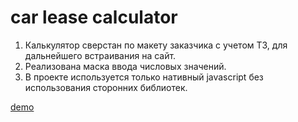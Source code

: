 # car lease calculator

1. Калькулятор сверстан по макету заказчика с учетом ТЗ, для дальнейшего встраивания на сайт.
2. Реализована маска ввода числовых значений.
3. В проекте используется только нативный javascript без использования сторонних библиотек.

[demo](https://rnzamuraev.github.io/car-lease-calculator)
